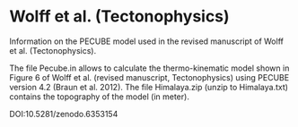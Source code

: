 # Wolff et al. (Tectonophysics)
Information on the PECUBE model used in the revised manuscript of Wolff et al. (Tectonophysics).

The file Pecube.in allows to calculate the thermo-kinematic model shown in Figure 6 of Wolff et al. (revised manuscript, Tectonophysics) using PECUBE version 4.2 (Braun et al. 2012). The file Himalaya.zip (unzip to Himalaya.txt) contains the topography of the model (in meter).

DOI:10.5281/zenodo.6353154
